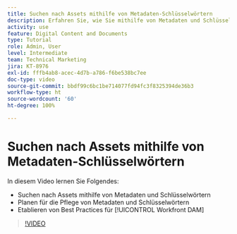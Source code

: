 ```yaml
---
title: Suchen nach Assets mithilfe von Metadaten-Schlüsselwörtern
description: Erfahren Sie, wie Sie mithilfe von Metadaten und Schlüsselwörtern nach Assets suchen, die Pflege von Metadaten und Schlüsselwörtern planen und Best Practices zu [!UICONTROL Workfront DAM] einrichten.
activity: use
feature: Digital Content and Documents
type: Tutorial
role: Admin, User
level: Intermediate
team: Technical Marketing
jira: KT-8976
exl-id: fffb4ab8-acec-4d7b-a786-f6be538bc7ee
doc-type: video
source-git-commit: bbdf99c6bc1be714077fd94fc3f8325394de36b3
workflow-type: ht
source-wordcount: '60'
ht-degree: 100%

---
```


# Suchen nach Assets mithilfe von Metadaten-Schlüsselwörtern

In diesem Video lernen Sie Folgendes:

* Suchen nach Assets mithilfe von Metadaten und Schlüsselwörtern
* Planen für die Pflege von Metadaten und Schlüsselwörtern
* Etablieren von Best Practices für [!UICONTROL Workfront DAM]

>[!VIDEO](https://video.tv.adobe.com/v/335239/?quality=12&learn=on&enablevpops=1)
